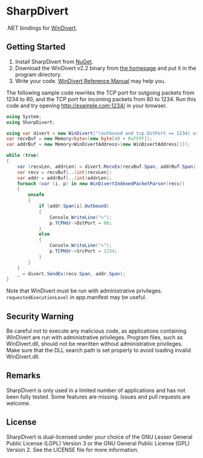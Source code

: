 # SharpDivert
.NET bindings for [WinDivert](https://reqrypt.org/windivert.html).

## Getting Started
1. Install SharpDivert from [NuGet](https://www.nuget.org/packages/SharpDivert/).
2. Download the WinDivert v2.2 binary from [the homepage](https://reqrypt.org/windivert.html) and put it in the program directory.
3. Write your code. [WinDivert Reference Manual](https://reqrypt.org/windivert-doc.html) may help you.

The following sample code rewrites the TCP port for outgoing packets from 1234 to 80, and the TCP port for incoming packets from 80 to 1234. Run this code and try opening http://example.com:1234/ in your browser.
```cs
using System;
using SharpDivert;

using var divert = new WinDivert("(outbound and tcp.DstPort == 1234) or (inbound and tcp.SrcPort == 80)", WinDivert.Layer.Network, 0, 0);
var recvBuf = new Memory<byte>(new byte[40 + 0xFFFF]);
var addrBuf = new Memory<WinDivertAddress>(new WinDivertAddress[1]);

while (true)
{
    var (recvLen, addrLen) = divert.RecvEx(recvBuf.Span, addrBuf.Span);
    var recv = recvBuf[..(int)recvLen];
    var addr = addrBuf[..(int)addrLen];
    foreach (var (i, p) in new WinDivertIndexedPacketParser(recv))
    {
        unsafe
        {
            if (addr.Span[i].Outbound)
            {
                Console.WriteLine(">");
                p.TCPHdr->DstPort = 80;
            }
            else
            {
                Console.WriteLine("<");
                p.TCPHdr->SrcPort = 1234;
            }
        }
    }
    _ = divert.SendEx(recv.Span, addr.Span);
}
```

Note that WinDivert must be run with administrative privileges. `requestedExecutionLevel` in app.manifest may be useful.

## Security Warning
Be careful not to execute any malicious code, as applications containing WinDivert are run with administrative privileges. Program files, such as WinDivert.dll, should not be rewritten without administrative privileges. Make sure that the DLL search path is set properly to avoid loading invalid WinDivert.dll.

## Remarks
SharpDivert is only used in a limited number of applications and has not been fully tested. Some features are missing. Issues and pull requests are welcome.

## License
SharpDivert is dual-licensed under your choice of the GNU Lesser General Public License (LGPL) Version 3 or the GNU General Public License (GPL) Version 2. See the LICENSE file for more information.

